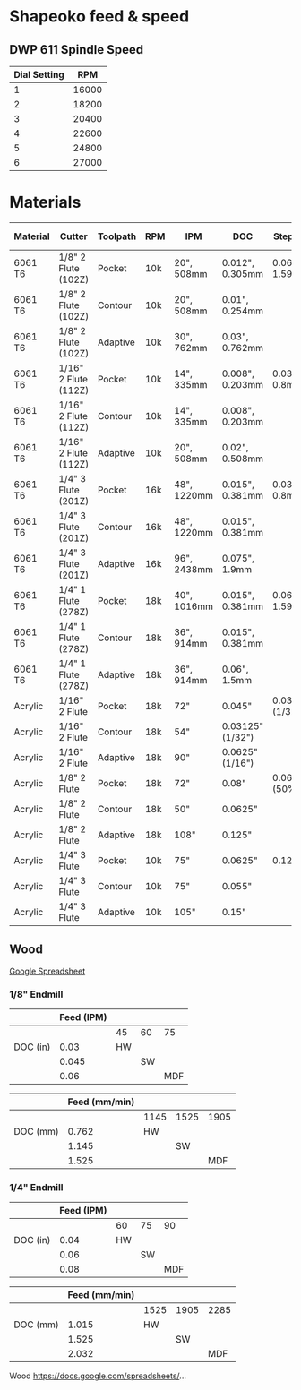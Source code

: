 # Shapeoko feed & speed

## DWP 611 Spindle Speed

| Dial Setting | RPM              |
|--------------|------------------|
|1             |16000             |
|2             |18200             |
|3             |20400             |
|4             |22600             |
|5             |24800             |
|6             |27000             |

# Materials
|Material|Cutter| Toolpath | RPM | IPM | DOC | Stepover | Optimal Load | Chipload|
|-|-|-|-|-|-|-|-|-|
|6061 T6|1/8" 2 Flute (102Z)|Pocket|10k|20", 508mm|0.012", 0.305mm|0.0625", 1.59mm||0.001"
|6061 T6|1/8" 2 Flute (102Z)|Contour|10k|20", 508mm|0.01", 0.254mm|||0.001"
|6061 T6|1/8" 2 Flute (102Z)|Adaptive|10k|30", 762mm|0.03", 0.762mm||0.012", 0.305mm|0.0015"
|6061 T6|1/16" 2 Flute (112Z)|Pocket|10k|14", 335mm|0.008", 0.203mm|0.0313", 0.8mm||0.0007"
|6061 T6|1/16" 2 Flute (112Z)|Contour|10k|14", 335mm|0.008", 0.203mm|||0.0007"
|6061 T6|1/16" 2 Flute (112Z)|Adaptive|10k|20", 508mm|0.02", 0.508mm||0.009", 0.229mm|0.001"
|6061 T6|1/4" 3 Flute (201Z)|Pocket|16k|48", 1220mm|0.015", 0.381mm|0.0313", 0.8mm||0.001"
|6061 T6|1/4" 3 Flute (201Z)|Contour|16k|48", 1220mm|0.015", 0.381mm|||0.001"
|6061 T6|1/4" 3 Flute (201Z)|Adaptive|16k|96", 2438mm|0.075", 1.9mm||0.025", 0.635mm|0.002"
|6061 T6|1/4" 1 Flute (278Z)|Pocket|18k|40", 1016mm|0.015", 0.381mm|0.0625", 1.59mm||0.0022"
|6061 T6|1/4" 1 Flute (278Z)|Contour|18k|36", 914mm|0.015", 0.381mm|||0.002"
|6061 T6|1/4" 1 Flute (278Z)|Adaptive|18k|36", 914mm|0.06", 1.5mm||0.02", 0.5mm|0.002"
|Acrylic|1/16" 2 Flute|Pocket|18k|72"|0.045"|0.03125" (1/32")||.002"
|Acrylic|1/16" 2 Flute|Contour|18k|54"|0.03125" (1/32")|||.0015"
|Acrylic|1/16" 2 Flute|Adaptive|18k|90"|0.0625" (1/16")||0.01"|.0025"
|Acrylic|1/8" 2 Flute|Pocket|18k|72"|0.08"|0.0625" (50%)||.002"
|Acrylic|1/8" 2 Flute|Contour|18k|50"|0.0625"|||.0014"
|Acrylic|1/8" 2 Flute|Adaptive|18k|108"|0.125"||0.013"|.003"
|Acrylic|1/4" 3 Flute|Pocket|10k|75"|0.0625"|0.125"||.0025"
|Acrylic|1/4" 3 Flute|Contour|10k|75"|0.055"|||.0025"
|Acrylic|1/4" 3 Flute|Adaptive|10k|105"|0.15"||0.05"|.0035"

## Wood
[Google Spreadsheet](https://docs.google.com/spreadsheets/d/1CmL5hVJ_tTB7a9_wF_YlTcL4spFmjNa09cTN1dXDF7U/edit#gid=0)

### 1/8" Endmill
|           |Feed (IPM) ||||
|-|-|-|-|-|
|           |       |45 |60|75|
|DOC (in)   |0.03  |HW |   |
|           |0.045 |   |SW |
|           |0.06  |   |   |MDF

|           |Feed (mm/min) ||||
|-|-|-|-|-|
|           |       |1145 |1525|1905|
|DOC (mm)   |0.762 |HW |   |
|           |1.145 |   |SW |
|           |1.525 |   |   |MDF

### 1/4" Endmill
|           |Feed (IPM) ||||
|-|-|-|-|-|
|           |       |60 |75 |90|
|DOC (in)   |0.04  |HW |   |
|           |0.06  |   |SW |
|           |0.08  |   |   |MDF

|           |Feed (mm/min) ||||
|-|-|-|-|-|
|           |       |1525 |1905 |2285|
|DOC (mm)   |1.015  |HW |   |
|           |1.525  |   |SW |
|           |2.032  |   |   |MDF



Wood
https://docs.google.com/spreadsheets/...


